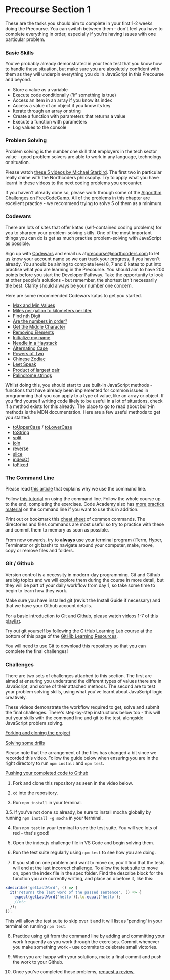 # Precourse Section 1

These are the tasks you should aim to complete in your first 1-2 weeks doing the Precourse. You can switch between them - don't feel you have to complete everything in order, especially if you're having issues with one particular problem.

### Basic Skills

You've probably already demonstrated in your tech test that you know how to handle these situation, but make sure you are absolutely confident with them as they will underpin everything you do in JavaScript in this Precourse and beyond.

* Store a value as a variable
* Execute code conditionally ('if' something is true)
* Access an item in an array if you know its index
* Access a value of an object if you know its key
* Iterate through an array or string
* Create a function with parameters that returns a value
* Execute a function with parameters
* Log values to the console

### Problem Solving

Problem solving is the number one skill that employers in the tech sector value - good problem solvers are able to work in any language, technology or situation.

Please watch [these 5 videos by Michael Starbird](https://www.youtube.com/playlist?list=PLEo7ej2RhHszJy_77UXC8GJpb8LtW-dJT). The first two in particular really chime with the Northcoders philosophy. Try to apply what you have learnt in these videos to the next coding problems you encounter.

If you haven't already done so, please work through some of the [Algorithm Challenges on FreeCodeCamp](https://learn.freecodecamp.org/javascript-algorithms-and-data-structures/basic-algorithm-scripting). All of the problems in this chapter are excellent practice - we recommend trying to solve 5 of them as a minimum.

### Codewars

There are lots of sites that offer katas (self-contained coding problems) for you to sharpen your problem-solving skills. One of the most important things you can do is get as much practise problem-solving with JavaScript as possible.

Sign up with [Codewars](http://www.codewars.com/r/LwRQbA) and email us at[precourse@northcoders.com](mailto:precourse@northcoders.com) to let us know your account name so we can track your progress, if you haven't already. You should be aiming to complete level 8, 7 and 6 katas to put into practise what you are learning in the Precourse.  You should aim to have 200 points before you start the Developer Pathway. Take the opportunity to look at other people's solutions - but remember, the shortest isn't necessarily the best. Clarity should always be your number one concern.

Here are some recommended Codewars katas to get you started.

 - [Max and Min Values](http://www.codewars.com/kata/find-maximum-and-minimum-values-of-a-list)
 - [Miles per gallon to kilometers per liter](http://www.codewars.com/kata/miles-per-gallon-to-kilometers-per-liter)
 - [Find nth Digit](http://www.codewars.com/kata/find-the-nth-digit-of-a-number)
 - [Are the numbers in order?](http://www.codewars.com/kata/are-the-numbers-in-order)
 - [Get the Middle Character](http://www.codewars.com/kata/get-the-middle-character)
 - [Removing Elements](http://www.codewars.com/kata/removing-elements)
 - [Initialize my name](http://www.codewars.com/kata/initialize-my-name)
 - [Needle in a Haystack](http://www.codewars.com/kata/a-needle-in-the-haystack)
 - [Alternating Case](http://www.codewars.com/kata/alternating-case-%3C-equals-%3E-alternating-case)
 - [Powers of Two](http://www.codewars.com/kata/powers-of-2)
 - [Chinese Zodiac](http://www.codewars.com/kata/chinese-zodiac)
 - [Leet Speak](http://www.codewars.com/kata/toleetspeak)
 - [Product of largest pair](http://www.codewars.com/kata/product-of-largest-pair)
 - [Palindrome strings](http://www.codewars.com/kata/palindrome-strings)

Whilst doing this, you should start to use built-in JavaScript methods - functions that have already been implemented for common issues in programming that you can apply to a type of value, like an array or object. If you find yourself writing code likely to be useful in a lot of situations, check if a method exists for this already. The place to go to read about built-in methods is the MDN documentation. Here are a few useful methods to get you started:

- [toUpperCase](https://developer.mozilla.org/en-US/docs/Web/JavaScript/Reference/Global_Objects/String/toUpperCase) / [toLowerCase](https://developer.mozilla.org/en-US/docs/Web/JavaScript/Reference/Global_Objects/String/toLowerCase)
- [toString](https://developer.mozilla.org/en/docs/Web/JavaScript/Reference/Global_Objects/Object/toString)
- [split](https://developer.mozilla.org/en/docs/Web/JavaScript/Reference/Global_Objects/String/split)
- [join](https://developer.mozilla.org/en/docs/Web/JavaScript/Reference/Global_Objects/Array/join)
- [reverse](https://developer.mozilla.org/en/docs/Web/JavaScript/Reference/Global_Objects/Array/reverse)
- [slice](https://developer.mozilla.org/en-US/docs/Web/JavaScript/Reference/Global_Objects/Array/slice)
- [indexOf](https://developer.mozilla.org/en/docs/Web/JavaScript/Reference/Global_Objects/Array/indexOf)
- [toFixed](https://developer.mozilla.org/en-US/docs/Web/JavaScript/Reference/Global_Objects/Number/toFixed)

### The Command Line

Please read [this article](http://learntocodewith.me/getting-started/topics/command-line/) that explains why we use the command line.

Follow [this tutorial](https://www.learnenough.com/command-line-tutorial) on using the command line. Follow the whole course up to the end, completing the exercises. Code Academy also has [more practice material](https://codeacademy.com/learn/learn-the-command-line) on the command line if you want to use this in addition.

Print out or bookmark this [cheat sheet](https://www.git-tower.com/blog/command-line-cheat-sheet/) of common commands. The directories and files commands are most useful so try to practice with these and commit them to memory as soon as possible.

From now onwards, try to **always** use your terminal program (iTerm, Hyper, Terminator or git bash) to navigate around your computer, make, move, copy or remove files and folders.

### Git / Github

Version control is a necessity in modern-day programming. Git and Github are big topics and we will explore them during the course in more detail, but they will be part of your daily workflow from day 1, so take some time to begin to learn how they work.

Make sure you have installed git (revisit the Install Guide if necessary) and that we have your Github account details.

For a basic introduction to Git and Github, please watch videos 1-7 of [this playlist](https://www.youtube.com/playlist?list=PLRqwX-V7Uu6ZF9C0YMKuns9sLDzK6zoiV).

Try out git yourself by following the GitHub Learning Lab course at the bottom of this page of the [GitHib Learning Resources](https://try.github.io/).

You will need to use Git to download this repository so that you can complete the final challenges!

### Challenges

There are two sets of challenges attached to this section. The first are aimed at ensuring you understand the different types of values there are in JavaScript, and some of their attached methods. The second are to test your problem solving skills, using what you've learnt about JavaScript logic creatively.

These videos demonstrate the workflow required to get, solve and submit the final challenges. There's step-by-step instructions below too - this will put your skills with the command line and git to the test, alongside JavaScript problem solving.

[Forking and cloning the project](https://vimeo.com/243691923/ed57436c53)

[Solving some drills](https://vimeo.com/243828846/d6ad266828)

Please note that the arrangement of the files has changed a bit since we recorded this video. Follow the guide below when ensuring you are in the right directory to run `npm install` and `npm test`.

[Pushing your completed code to Github](https://vimeo.com/243841377/3b6df0e550)

1. Fork and clone this repository as seen in the video below.

2. `cd` into the repository.

3. Run `npm install` in your terminal.

3.5. If you've not done so already, be sure to install mocha globally by running `npm install -g mocha` in your terminal.

4. Run `npm test` in your terminal to see the test suite. You will see lots of red - that's good!

5. Open the index.js challenge file in VS Code and begin solving them.

6. Run the test suite regularly using `npm test` to see how you are doing.

7. If you stall on one problem and want to move on, you'll find that the tests will end at the last incorrect challenge. To allow the test suite to move on, open the index file in the spec folder. Find the describe block for the function you are currently writing, and place an x before it, like this:

```js
xdescribe('getLastWord', () => {
  it('returns the last word of the passed sentence', () => {
    expect(getLastWord('hello')).to.equal('hello');
    //etc
  });
});
```

This will allow the test suite to skip over it and it will list as 'pending' in your terminal on running `npm test`.

8. Practice using git from the command line by adding and committing your work frequently as you work through the exercises. Commit whenever you make something work - use commits to celebrate small victories.

9. When you are happy with your solutions, make a final commit and push the work to your Github.

10. Once you've completed these problems, <a href='https://us-central1-precourse-pushes.cloudfunctions.net/reviewme/?section=PRE-1' target='_blank'> request a review.</a>



